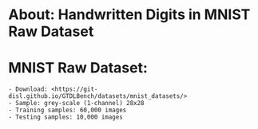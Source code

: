 
# About: Handwritten Digits in MNIST Raw Dataset

# MNIST Raw Dataset: 
    
    - Download: <https://git-disl.github.io/GTDLBench/datasets/mnist_datasets/>
    - Sample: grey-scale (1-channel) 28x28
    - Training samples: 60,000 images
    - Testing samples: 10,000 images



